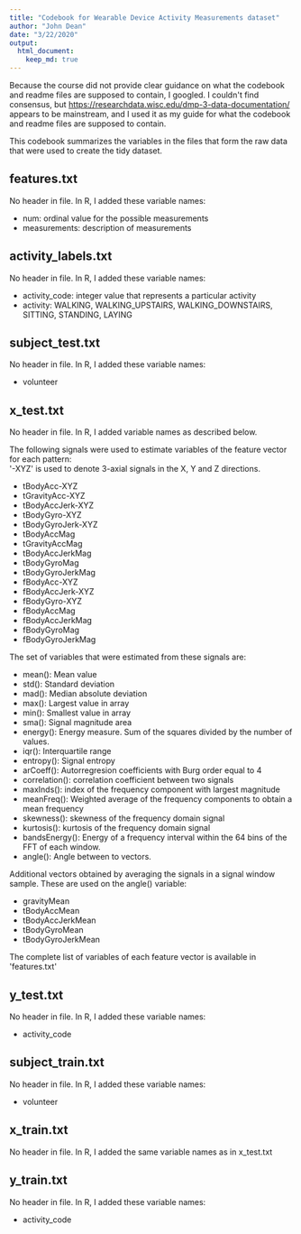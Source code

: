 ```yaml
---
title: "Codebook for Wearable Device Activity Measurements dataset"
author: "John Dean"
date: "3/22/2020"
output:
  html_document:
    keep_md: true
---
```


Because the course did not provide clear guidance on what the codebook and readme
files are supposed to contain, I googled. I couldn't find consensus, but
https://researchdata.wisc.edu/dmp-3-data-documentation/ appears to be mainstream,
and I used it as my guide for what the codebook and readme files are supposed to contain.

This codebook summarizes the variables in the files that form the raw data
that were used to create the tidy dataset.

## features.txt
No header in file. In R, I added these variable names:

* num: ordinal value for the possible measurements
* measurements: description of measurements

## activity_labels.txt
No header in file. In R, I added these variable names:

* activity_code: integer value that represents a particular activity
* activity: WALKING, WALKING_UPSTAIRS, WALKING_DOWNSTAIRS, SITTING, STANDING, LAYING

## subject_test.txt
No header in file. In R, I added these variable names:

* volunteer

## x_test.txt
No header in file. In R, I added variable names as described below.

The following signals were used to estimate variables of the feature vector for each pattern:  
'-XYZ' is used to denote 3-axial signals in the X, Y and Z directions.

* tBodyAcc-XYZ
* tGravityAcc-XYZ
* tBodyAccJerk-XYZ
* tBodyGyro-XYZ
* tBodyGyroJerk-XYZ
* tBodyAccMag
* tGravityAccMag
* tBodyAccJerkMag
* tBodyGyroMag
* tBodyGyroJerkMag
* fBodyAcc-XYZ
* fBodyAccJerk-XYZ
* fBodyGyro-XYZ
* fBodyAccMag
* fBodyAccJerkMag
* fBodyGyroMag
* fBodyGyroJerkMag

The set of variables that were estimated from these signals are: 

* mean(): Mean value
* std(): Standard deviation
* mad(): Median absolute deviation 
* max(): Largest value in array
* min(): Smallest value in array
* sma(): Signal magnitude area
* energy(): Energy measure. Sum of the squares divided by the number of values. 
* iqr(): Interquartile range 
* entropy(): Signal entropy
* arCoeff(): Autorregresion coefficients with Burg order equal to 4
* correlation(): correlation coefficient between two signals
* maxInds(): index of the frequency component with largest magnitude
* meanFreq(): Weighted average of the frequency components to obtain a mean frequency
* skewness(): skewness of the frequency domain signal 
* kurtosis(): kurtosis of the frequency domain signal 
* bandsEnergy(): Energy of a frequency interval within the 64 bins of the FFT of each window.
* angle(): Angle between to vectors.

Additional vectors obtained by averaging the signals in a signal window sample. These are used on the angle() variable:

* gravityMean
* tBodyAccMean
* tBodyAccJerkMean
* tBodyGyroMean
* tBodyGyroJerkMean

The complete list of variables of each feature vector is available in 'features.txt'

## y_test.txt
No header in file. In R, I added these variable names:

* activity_code

## subject_train.txt
No header in file. In R, I added these variable names:

* volunteer

## x_train.txt
No header in file. In R, I added the same variable names as in x_test.txt

## y_train.txt
No header in file. In R, I added these variable names:

* activity_code
